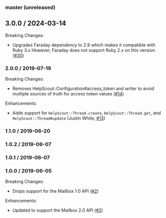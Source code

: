 ### master (unreleased)

## 3.0.0 / 2024-03-14

Breaking Changes:

* Upgrades Faraday dependency to 2.9 which makes it compatible with Ruby 3.x
  However, Faraday does not support Ruby 2.x on this version.
    ([#30](https://github.com/taxjar/help_scout-sdk/pull/30))

### 2.0.0 / 2019-07-19

Breaking Changes:

* Removes HelpScout::Configuration#access_token and writer to avoid multiple sources
  of truth for access token values ([#14](https://github.com/taxjar/help_scout-sdk/pull/14))

Enhancements:

* Adds support for `HelpScout::Thread.create`, `HelpScout::Thread.get`, and
  `HelpScout::Thread#update` (Justin White, [#13](https://github.com/taxjar/help_scout-sdk/pull/13))

### 1.1.0 / 2019-06-20

### 1.0.2 / 2019-06-07

### 1.0.1 / 2019-06-07

### 1.0.0 / 2019-06-05

Breaking Changes:

* Drops support for the Mailbox 1.0 API ([#2](https://github.com/taxjar/help_scout-sdk/pull/2))

Enhancements:

* Updated to support the Mailbox 2.0 API ([#2](https://github.com/taxjar/help_scout-sdk/pull/2))
